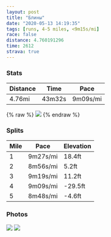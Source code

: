 ```yaml
---
layout: post
title: "Блины"
date: "2020-05-13 14:19:35"
tags: [runs, 4-5 miles, <9m15s/mi]
race: false
distance: 4.760191296
time: 2612
strava: true
---
```


### Stats

| Distance | Time | Pace |
|----------|------|------|
|4.76mi|43m32s|9m09s/mi|

{% raw %}
<img src='https://maps.googleapis.com/maps/api/staticmap?maptype=roadmap&path=enc:wawwFzgsbMFYn@cAHCRg@BOM?GEXk@BWV_@Vw@LIBQLQTs@XO\CXOd@?Z[AOQWASDGCGm@u@k@ScAw@I?AGe@ICQKQUCKKYKm@_@SSM[UWs@mAW[K[SKCEk@OIAKH]]a@gA_AWi@]}@@DECKwAoA[k@QSU]m@Mc@YEKDIGEB?@BCDECi@Fi@Qq@q@a@w@_@Eo@a@QYUUO[QOSKK@{BoAc@IOO?G_@WW_@QGIQBBEOGGEKOIC]BSAGMa@_@ISUO[MS@OWSB]GKUKW?ME[[OIU?]MUFQCQ]Ki@MYUSYKQOSe@W]IO_Ag@O?[MIOC_@MGWBQEQ?EAEOg@Uc@Bo@r@KBWCWMISESIQKKSg@o@ISFU?I[KE?CUIK]?WBWJY?Oc@i@?[CEi@M{@i@MQM]UaATq@~@yANMFQn@}@^u@DQLOZy@Ja@@g@\{@Hq@?MFS?MI[Ca@ES]a@[Sm@OWOk@SQMqBw@]Ug@UcAu@c@i@[}@U}AH{@Ji@L]HOZkAF{AAAMiAI_@m@iBe@i@SM}@We@Ei@]US[g@Y{@Wa@m@iBuAsAg@KQKi@K_@OQ?O@aA`@e@TKx@?VFXCNBNKjA?^Q~@A^MhAQn@Az@Hb@?n@E~@Ij@?RK^mAfBGTu@bBGb@Cp@GPBb@CR?TBh@FPNNHVfBpAd@V^Hb@VVVr@\l@TRBvBj@d@\XZj@V`@`@jA|AZT^j@HV^b@z@`BVV~@d@BDXJ^\VFRx@Fn@l@nALNNf@BHCP?tARdADNHCAPJJCCGLSJC?CQC?CHE?CH_@hB?ZAREF?\El@IF?LQNCJCB?XEFFh@FJ?XGLAPQFFRKJ?FNLn@PVRVz@HA^PNIJD\T`@N^ZZNVTj@R^\h@NRTn@^VZvAfA`Ap@dCfAbB~ATNTDbB|@dA|@~BrAvAdArAp@jAt@zAhAb@PhAbAf@Rn@h@t@^x@TTRDGB@LPz@F^T|@x@JBUr@Bf@@Cd@@XRHHZj@VVFFVDTh@@HV@r@`@HLPD`@MDD\HZ?`@KR[HGB?FL@Td@\j@tANIp@f@@FGh@BTRFZRX\C^Kp@@VQv@?RW\IXOTIXYd@&key=AIzaSyC1MId7bFpkLXNAaYhBSTb8jLyiSqzbDtM&size=800x800&markers=color:yellow|label:S|40.75564,-73.99566&markers=color:green|label:F|40.756010000000046,-73.99654000000001'>
{% endraw %}

### Splits

| Mile | Pace | Elevation |
|------|------|-----------|
|1|9m27s/mi|18.4ft|
|2|8m56s/mi|5.2ft|
|3|9m19s/mi|11.2ft|
|4|9m09s/mi|-29.5ft|
|5|8m48s/mi|-4.6ft|

### Photos
<img src='https://dgtzuqphqg23d.cloudfront.net/MoNMf74NJfv6laByMj6V2hyVJG7CpuvAUVwLPP3INXs-614x768.jpg'>

<img src='https://dgtzuqphqg23d.cloudfront.net/LbbDfBDf3f0aOar5uX4MOe0Fgb_L_zgggIQX-9Xasyk-615x768.jpg'>
